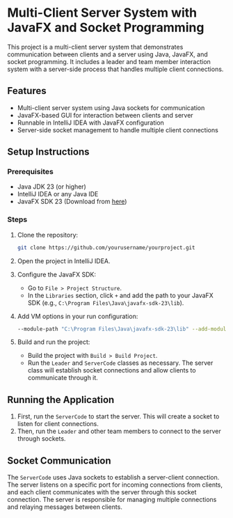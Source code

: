# Multi-Client Server System with JavaFX and Socket Programming

This project is a multi-client server system that demonstrates communication between clients and a server using Java, JavaFX, and socket programming. It includes a leader and team member interaction system with a server-side process that handles multiple client connections.

## Features

- Multi-client server system using Java sockets for communication
- JavaFX-based GUI for interaction between clients and server
- Runnable in IntelliJ IDEA with JavaFX configuration
- Server-side socket management to handle multiple client connections

## Setup Instructions

### Prerequisites

- Java JDK 23 (or higher)
- IntelliJ IDEA or any Java IDE
- JavaFX SDK 23 (Download from [here](https://gluonhq.com/products/javafx/))

### Steps

1. Clone the repository:
   ```bash
   git clone https://github.com/yourusername/yourproject.git
   ```

2. Open the project in IntelliJ IDEA.

3. Configure the JavaFX SDK:
   - Go to `File > Project Structure`.
   - In the `Libraries` section, click `+` and add the path to your JavaFX SDK (e.g., `C:\Program Files\Java\javafx-sdk-23\lib`).

4. Add VM options in your run configuration:
   ```bash
   --module-path "C:\Program Files\Java\javafx-sdk-23\lib" --add-modules javafx.controls,javafx.fxml
   ```

5. Build and run the project:
   - Build the project with `Build > Build Project`.
   - Run the `Leader` and `ServerCode` classes as necessary. The server class will establish socket connections and allow clients to communicate through it.

## Running the Application

1. First, run the `ServerCode` to start the server. This will create a socket to listen for client connections.
2. Then, run the `Leader` and other team members to connect to the server through sockets.

## Socket Communication

The `ServerCode` uses Java sockets to establish a server-client connection. The server listens on a specific port for incoming connections from clients, and each client communicates with the server through this socket connection. The server is responsible for managing multiple connections and relaying messages between clients.
